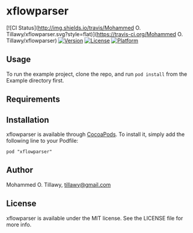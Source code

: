 # xflowparser

[![CI Status](http://img.shields.io/travis/Mohammed O. Tillawy/xflowparser.svg?style=flat)](https://travis-ci.org/Mohammed O. Tillawy/xflowparser)
[![Version](https://img.shields.io/cocoapods/v/xflowparser.svg?style=flat)](http://cocoadocs.org/docsets/xflowparser)
[![License](https://img.shields.io/cocoapods/l/xflowparser.svg?style=flat)](http://cocoadocs.org/docsets/xflowparser)
[![Platform](https://img.shields.io/cocoapods/p/xflowparser.svg?style=flat)](http://cocoadocs.org/docsets/xflowparser)

## Usage

To run the example project, clone the repo, and run `pod install` from the Example directory first.

## Requirements

## Installation

xflowparser is available through [CocoaPods](http://cocoapods.org). To install
it, simply add the following line to your Podfile:

    pod "xflowparser"

## Author

Mohammed O. Tillawy, tillawy@gmail.com

## License

xflowparser is available under the MIT license. See the LICENSE file for more info.

